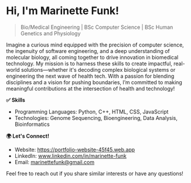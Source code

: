 # Hi, I'm Marinette Funk!
> Bio/Medical Engineering | BSc Computer Science | BSc Human Genetics and Physiology

Imagine a curious mind equipped with the precision of computer science, the ingenuity of software engineering, and a deep understanding of molecular biology, all coming together to drive innovation in biomedical technology. My mission is to harness these skills to create impactful, real-world solutions—whether it's decoding complex biological systems or engineering the next wave of health tech. With a passion for blending disciplines and a vision for pushing boundaries, I’m committed to making meaningful contributions at the intersection of health and technology!

**✅ Skills**
- Programming Languages: Python, C++, HTML, CSS, JavaScript
- Technologies: Genome Sequencing, Bioengineering, Data Analysis, Bioinformatics

**🌍 Let's Connect!**
- Website: https://portfolio-website-45f45.web.app
- LinkedIn: www.linkedin.com/in/marinette-funk
- Email: marinettefunk@gmail.com
  
Feel free to reach out if you share similar interests or have any questions!
